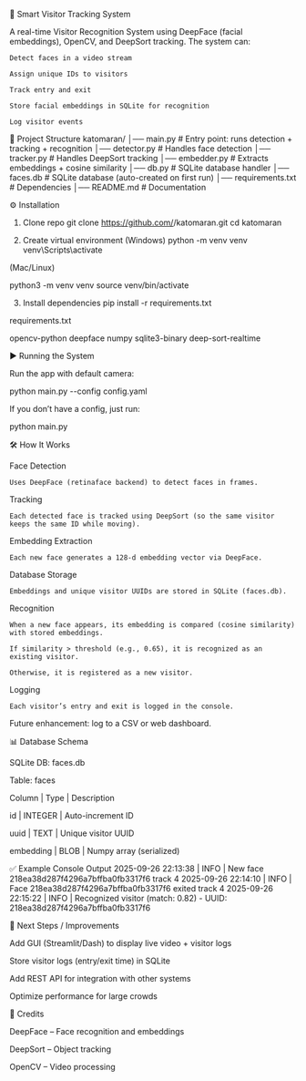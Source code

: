👤 Smart Visitor Tracking System

A real-time Visitor Recognition System using DeepFace (facial embeddings), OpenCV, and DeepSort tracking.
The system can:

    Detect faces in a video stream

    Assign unique IDs to visitors

    Track entry and exit

    Store facial embeddings in SQLite for recognition

    Log visitor events

📂 Project Structure
        katomaran/
            │── main.py           # Entry point: runs detection + tracking + recognition
            │── detector.py       # Handles face detection
            │── tracker.py        # Handles DeepSort tracking
            │── embedder.py       # Extracts embeddings + cosine similarity
            │── db.py             # SQLite database handler
            │── faces.db          # SQLite database (auto-created on first run)
            │── requirements.txt  # Dependencies
            │── README.md         # Documentation

⚙️ Installation
1. Clone repo
git clone https://github.com/<your-repo>/katomaran.git
cd katomaran

2. Create virtual environment (Windows)
python -m venv venv
venv\Scripts\activate


(Mac/Linux)

python3 -m venv venv
source venv/bin/activate

3. Install dependencies
pip install -r requirements.txt


requirements.txt

opencv-python
deepface
numpy
sqlite3-binary
deep-sort-realtime

▶️ Running the System

Run the app with default camera:

python main.py --config config.yaml


If you don’t have a config, just run:

python main.py

🛠 How It Works

Face Detection

    Uses DeepFace (retinaface backend) to detect faces in frames.

Tracking

    Each detected face is tracked using DeepSort (so the same visitor keeps the same ID while moving).

Embedding Extraction

    Each new face generates a 128-d embedding vector via DeepFace.

Database Storage

    Embeddings and unique visitor UUIDs are stored in SQLite (faces.db).

Recognition

    When a new face appears, its embedding is compared (cosine similarity) with stored embeddings.

    If similarity > threshold (e.g., 0.65), it is recognized as an existing visitor.

    Otherwise, it is registered as a new visitor.

Logging

    Each visitor’s entry and exit is logged in the console.

Future enhancement: log to a CSV or web dashboard.

📊 Database Schema

SQLite DB: faces.db

Table: faces

Column    |	Type	|  Description

id        |	INTEGER	|  Auto-increment ID

uuid      |	TEXT	|  Unique visitor UUID

embedding |	BLOB	|  Numpy array (serialized)



✅ Example Console Output
2025-09-26 22:13:38 | INFO | New face 218ea38d287f4296a7bffba0fb3317f6 track 4
2025-09-26 22:14:10 | INFO | Face 218ea38d287f4296a7bffba0fb3317f6 exited track 4
2025-09-26 22:15:22 | INFO | Recognized visitor (match: 0.82) - UUID: 218ea38d287f4296a7bffba0fb3317f6

🚀 Next Steps / Improvements

 Add GUI (Streamlit/Dash) to display live video + visitor logs

 Store visitor logs (entry/exit time) in SQLite

 Add REST API for integration with other systems

 Optimize performance for large crowds

🙌 Credits

DeepFace
 – Face recognition and embeddings

DeepSort
 – Object tracking

OpenCV
 – Video processing
